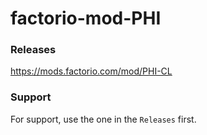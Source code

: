 # factorio-mod-PHI

### Releases
https://mods.factorio.com/mod/PHI-CL

### Support
For support, use the one in the `Releases` first.

